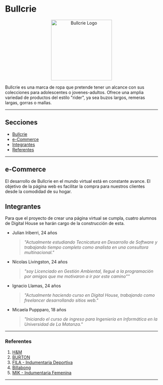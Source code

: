 # Bullcrie

<p align="center"><img width="200" src="https://media.discordapp.net/attachments/879520696856883205/880892510170415184/bullcrie_logo.png" alt="Bullcrie Logo"></a></p>

Bullcrie es una marca de ropa que pretende tener un alcance con sus colecciones para adolescentes o jovenes-adultos. Ofrece una amplia variedad de productos del estilo "rider", ya sea buzos largos, remeras largas, gorras o mallas.

---

## Secciones

- [Bullcrie](#bullcrie)
- [e-Commerce](#e-commerce)
- [Integrantes](#integrantes)
- [Referentes](#referentes)

---

## e-Commerce

El desarrollo de Bullcrie en el mundo virtual está en constante avance. El objetivo de la página web es facilitar la compra para nuestros clientes desde la comodidad de su hogar.

## Integrantes

Para que el proyecto de crear una página virtual se cumpla, cuatro alumnos de Digital House se harán cargo de la construcción de esta.

- Julian Iriberri, 24 años

    > *"Actualmente estudiando Tecnicatura en Desarrollo de Software y trabajando tiempo completo como analista en una consultora multinacional."*

- Nicolas Livingston, 24 años

    > *"soy Licenciado en Gestión Ambiental, llegué a la programación por amigos que me motivaron a ir por este camino""*

- Ignacio Llamas, 24 años

    > *"Actualmente haciendo curso en Digital House, trabajando como freelancer desarrollando sitios web."*

- Micaela Puppparo, 18 años

    > *"Iniciando el curso de ingreso para Ingeniería en Informática en la Universidad de La Matanza."*

---

### Referentes

1. [H&M](https://www2.hm.com/es_es/index.html)
2. [BURTON](https://www.burtonargentina.com/)
3. [FILA - Indumentaria Deportiva](https://tienda.fila.com.ar/)
4. [Billabong](https://www.billabong.com.ar/)
5. [MIK - Indumentaria Femenina](https://mikindumentariafemenina.com/)

---
